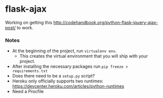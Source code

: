 # flask-ajax
Working on getting this http://codehandbook.org/python-flask-jquery-ajax-post/ to work.

### Notes
- At the beginning of the project, run `virtualenv env`.
	+ This creates the virtual environment that you will ship with your project. 
- After installing the necessary packages run `pip freeze > requirements.txt`
- Does there need to be a `setup.py` script? 
- Heroku only officially supports two runtimes: https://devcenter.heroku.com/articles/python-runtimes
- Need a Procfile


